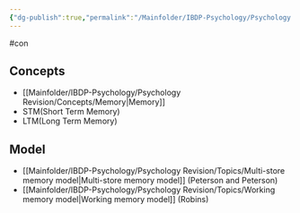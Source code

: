 ```yaml
---
{"dg-publish":true,"permalink":"/Mainfolder/IBDP-Psychology/Psychology Revision/Topics/Models of memory/"}
---
```


#con 
## Concepts
- [[Mainfolder/IBDP-Psychology/Psychology Revision/Concepts/Memory\|Memory]] 
- STM(Short Term Memory)
- LTM(Long Term Memory)

## Model
- [[Mainfolder/IBDP-Psychology/Psychology Revision/Topics/Multi-store memory model\|Multi-store memory model]] (Peterson and Peterson)
- [[Mainfolder/IBDP-Psychology/Psychology Revision/Topics/Working memory model\|Working memory model]]  (Robins)

